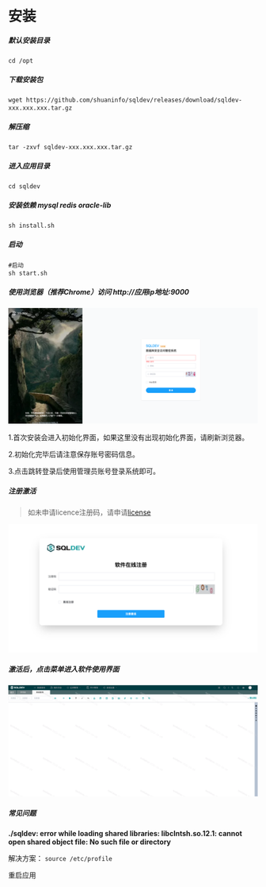 # 安装

##### 默认安装目录

```
cd /opt
```

##### 下载安装包

```
wget https://github.com/shuaninfo/sqldev/releases/download/sqldev-xxx.xxx.xxx.tar.gz
```

##### 解压缩

```
tar -zxvf sqldev-xxx.xxx.xxx.tar.gz
```

##### 进入应用目录

```
cd sqldev
```

##### 安装依赖 mysql redis oracle-lib

```
sh install.sh
```


##### 启动

```
#启动
sh start.sh

```



##### 使用浏览器（推荐Chrome）访问 http://应用ip地址:9000



![](./img/install1.png)



1.首次安装会进入初始化界面，如果这里没有出现初始化界面，请刷新浏览器。

2.初始化完毕后请注意保存账号密码信息。

3.点击跳转登录后使用管理员账号登录系统即可。



##### 注册激活

> 如未申请licence注册码，请申请[license](./许可.md)



![](./img/install2.png)







##### 激活后，点击菜单进入软件使用界面



![](./img/install3.png)







##### 常见问题

**./sqldev: error while loading shared libraries: libclntsh.so.12.1: cannot open shared object file: No such file or directory**

解决方案： `source /etc/profile   `

重启应用